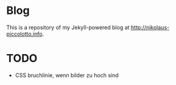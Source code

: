# Blog

This is a repository of my Jekyll-powered blog at http://nikolaus-piccolotto.info.

# TODO

* CSS bruchlinie, wenn bilder zu hoch sind